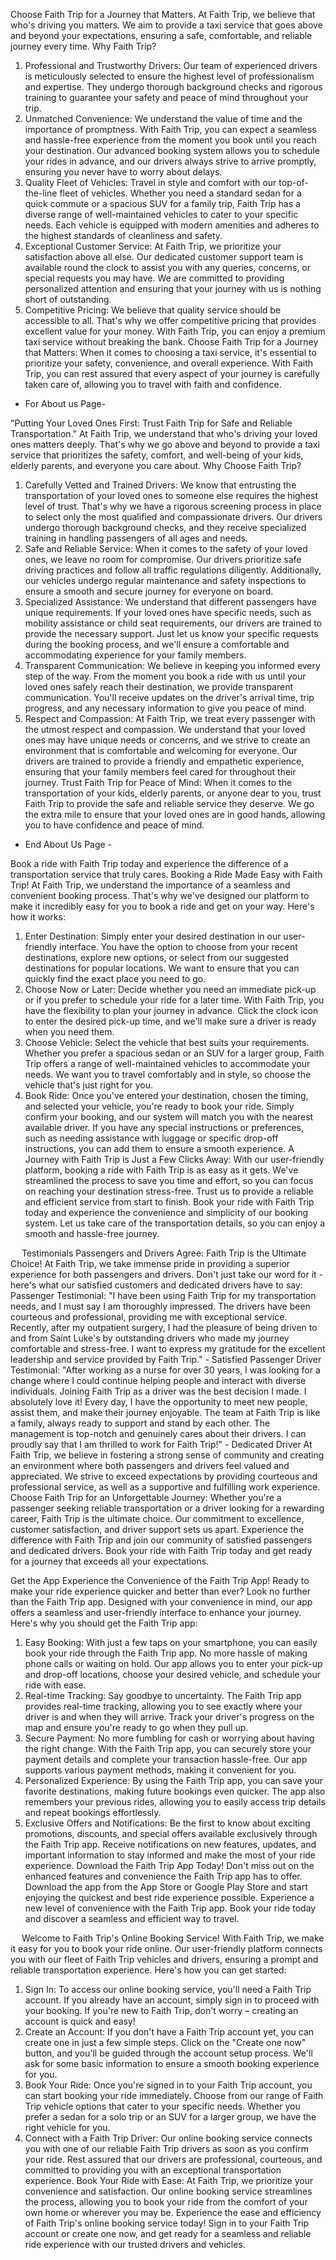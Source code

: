 Choose Faith Trip for a Journey that Matters.
At Faith Trip, we believe that who's driving you matters. We aim to provide a taxi service that goes above and beyond your expectations, ensuring a safe, comfortable, and reliable journey every time.
Why Faith Trip?
1.	Professional and Trustworthy Drivers:
Our team of experienced drivers is meticulously selected to ensure the highest level of professionalism and expertise. They undergo thorough background checks and rigorous training to guarantee your safety and peace of mind throughout your trip.
2.	Unmatched Convenience:
We understand the value of time and the importance of promptness. With Faith Trip, you can expect a seamless and hassle-free experience from the moment you book until you reach your destination. Our advanced booking system allows you to schedule your rides in advance, and our drivers always strive to arrive promptly, ensuring you never have to worry about delays.
3.	Quality Fleet of Vehicles:
Travel in style and comfort with our top-of-the-line fleet of vehicles. Whether you need a standard sedan for a quick commute or a spacious SUV for a family trip, Faith Trip has a diverse range of well-maintained vehicles to cater to your specific needs. Each vehicle is equipped with modern amenities and adheres to the highest standards of cleanliness and safety.
4.	Exceptional Customer Service:
At Faith Trip, we prioritize your satisfaction above all else. Our dedicated customer support team is available round the clock to assist you with any queries, concerns, or special requests you may have. We are committed to providing personalized attention and ensuring that your journey with us is nothing short of outstanding.
5.	Competitive Pricing:
We believe that quality service should be accessible to all. That's why we offer competitive pricing that provides excellent value for your money. With Faith Trip, you can enjoy a premium taxi service without breaking the bank.
Choose Faith Trip for a Journey that Matters:
When it comes to choosing a taxi service, it's essential to prioritize your safety, convenience, and overall experience. With Faith Trip, you can rest assured that every aspect of your journey is carefully taken care of, allowing you to travel with faith and confidence.


 
- For About us Page-
 
"Putting Your Loved Ones First: Trust Faith Trip for Safe and Reliable Transportation."
At Faith Trip, we understand that who's driving your loved ones matters deeply. That's why we go above and beyond to provide a taxi service that prioritizes the safety, comfort, and well-being of your kids, elderly parents, and everyone you care about.
Why Choose Faith Trip?
1.	Carefully Vetted and Trained Drivers:
We know that entrusting the transportation of your loved ones to someone else requires the highest level of trust. That's why we have a rigorous screening process in place to select only the most qualified and compassionate drivers. Our drivers undergo thorough background checks, and they receive specialized training in handling passengers of all ages and needs.
2.	Safe and Reliable Service:
When it comes to the safety of your loved ones, we leave no room for compromise. Our drivers prioritize safe driving practices and follow all traffic regulations diligently. Additionally, our vehicles undergo regular maintenance and safety inspections to ensure a smooth and secure journey for everyone on board.
3.	Specialized Assistance:
We understand that different passengers have unique requirements. If your loved ones have specific needs, such as mobility assistance or child seat requirements, our drivers are trained to provide the necessary support. Just let us know your specific requests during the booking process, and we'll ensure a comfortable and accommodating experience for your family members.
4.	Transparent Communication:
We believe in keeping you informed every step of the way. From the moment you book a ride with us until your loved ones safely reach their destination, we provide transparent communication. You'll receive updates on the driver's arrival time, trip progress, and any necessary information to give you peace of mind.
5.	Respect and Compassion:
At Faith Trip, we treat every passenger with the utmost respect and compassion. We understand that your loved ones may have unique needs or concerns, and we strive to create an environment that is comfortable and welcoming for everyone. Our drivers are trained to provide a friendly and empathetic experience, ensuring that your family members feel cared for throughout their journey.
Trust Faith Trip for Peace of Mind:
When it comes to the transportation of your kids, elderly parents, or anyone dear to you, trust Faith Trip to provide the safe and reliable service they deserve. We go the extra mile to ensure that your loved ones are in good hands, allowing you to have confidence and peace of mind.

- End About Us Page -


Book a ride with Faith Trip today and experience the difference of a transportation service that truly cares.
Booking a Ride Made Easy with Faith Trip!
At Faith Trip, we understand the importance of a seamless and convenient booking process. That's why we've designed our platform to make it incredibly easy for you to book a ride and get on your way. Here's how it works:
1.	Enter Destination:
Simply enter your desired destination in our user-friendly interface. You have the option to choose from your recent destinations, explore new options, or select from our suggested destinations for popular locations. We want to ensure that you can quickly find the exact place you need to go.
2.	Choose Now or Later:
Decide whether you need an immediate pick-up or if you prefer to schedule your ride for a later time. With Faith Trip, you have the flexibility to plan your journey in advance. Click the clock icon to enter the desired pick-up time, and we'll make sure a driver is ready when you need them.
3.	Choose Vehicle:
Select the vehicle that best suits your requirements. Whether you prefer a spacious sedan or an SUV for a larger group, Faith Trip offers a range of well-maintained vehicles to accommodate your needs. We want you to travel comfortably and in style, so choose the vehicle that's just right for you.
4.	Book Ride:
Once you've entered your destination, chosen the timing, and selected your vehicle, you're ready to book your ride. Simply confirm your booking, and our system will match you with the nearest available driver. If you have any special instructions or preferences, such as needing assistance with luggage or specific drop-off instructions, you can add them to ensure a smooth experience.
A Journey with Faith Trip is Just a Few Clicks Away:
With our user-friendly platform, booking a ride with Faith Trip is as easy as it gets. We've streamlined the process to save you time and effort, so you can focus on reaching your destination stress-free. Trust us to provide a reliable and efficient service from start to finish.
Book your ride with Faith Trip today and experience the convenience and simplicity of our booking system. Let us take care of the transportation details, so you can enjoy a smooth and hassle-free journey.


 
Testimonials 
Passengers and Drivers Agree: Faith Trip is the Ultimate Choice!
At Faith Trip, we take immense pride in providing a superior experience for both passengers and drivers. Don't just take our word for it - here's what our satisfied customers and dedicated drivers have to say:
Passenger Testimonial:
"I have been using Faith Trip for my transportation needs, and I must say I am thoroughly impressed. The drivers have been courteous and professional, providing me with exceptional service. Recently, after my outpatient surgery, I had the pleasure of being driven to and from Saint Luke's by outstanding drivers who made my journey comfortable and stress-free. I want to express my gratitude for the excellent leadership and service provided by Faith Trip." - Satisfied Passenger
Driver Testimonial:
"After working as a nurse for over 30 years, I was looking for a change where I could continue helping people and interact with diverse individuals. Joining Faith Trip as a driver was the best decision I made. I absolutely love it! Every day, I have the opportunity to meet new people, assist them, and make their journey enjoyable. The team at Faith Trip is like a family, always ready to support and stand by each other. The management is top-notch and genuinely cares about their drivers. I can proudly say that I am thrilled to work for Faith Trip!" - Dedicated Driver
At Faith Trip, we believe in fostering a strong sense of community and creating an environment where both passengers and drivers feel valued and appreciated. We strive to exceed expectations by providing courteous and professional service, as well as a supportive and fulfilling work experience.
Choose Faith Trip for an Unforgettable Journey:
Whether you're a passenger seeking reliable transportation or a driver looking for a rewarding career, Faith Trip is the ultimate choice. Our commitment to excellence, customer satisfaction, and driver support sets us apart. Experience the difference with Faith Trip and join our community of satisfied passengers and dedicated drivers.
Book your ride with Faith Trip today and get ready for a journey that exceeds all your expectations.




 
Get the App
Experience the Convenience of the Faith Trip App!
Ready to make your ride experience quicker and better than ever? Look no further than the Faith Trip app. Designed with your convenience in mind, our app offers a seamless and user-friendly interface to enhance your journey. Here's why you should get the Faith Trip app:
1.	Easy Booking:
With just a few taps on your smartphone, you can easily book your ride through the Faith Trip app. No more hassle of making phone calls or waiting on hold. Our app allows you to enter your pick-up and drop-off locations, choose your desired vehicle, and schedule your ride with ease.
2.	Real-time Tracking:
Say goodbye to uncertainty. The Faith Trip app provides real-time tracking, allowing you to see exactly where your driver is and when they will arrive. Track your driver's progress on the map and ensure you're ready to go when they pull up.
3.	Secure Payment:
No more fumbling for cash or worrying about having the right change. With the Faith Trip app, you can securely store your payment details and complete your transaction hassle-free. Our app supports various payment methods, making it convenient for you.
4.	Personalized Experience:
By using the Faith Trip app, you can save your favorite destinations, making future bookings even quicker. The app also remembers your previous rides, allowing you to easily access trip details and repeat bookings effortlessly.
5.	Exclusive Offers and Notifications:
Be the first to know about exciting promotions, discounts, and special offers available exclusively through the Faith Trip app. Receive notifications on new features, updates, and important information to stay informed and make the most of your ride experience.
Download the Faith Trip App Today!
Don't miss out on the enhanced features and convenience the Faith Trip app has to offer. Download the app from the App Store or Google Play Store and start enjoying the quickest and best ride experience possible.
Experience a new level of convenience with the Faith Trip app. Book your ride today and discover a seamless and efficient way to travel.


 
Welcome to Faith Trip's Online Booking Service!
With Faith Trip, we make it easy for you to book your ride online. Our user-friendly platform connects you with our fleet of Faith Trip vehicles and drivers, ensuring a prompt and reliable transportation experience. Here's how you can get started:
1.	Sign In:
To access our online booking service, you'll need a Faith Trip account. If you already have an account, simply sign in to proceed with your booking. If you're new to Faith Trip, don't worry – creating an account is quick and easy!
2.	Create an Account:
If you don't have a Faith Trip account yet, you can create one in just a few simple steps. Click on the "Create one now" button, and you'll be guided through the account setup process. We'll ask for some basic information to ensure a smooth booking experience for you.
3.	Book Your Ride:
Once you're signed in to your Faith Trip account, you can start booking your ride immediately. Choose from our range of Faith Trip vehicle options that cater to your specific needs. Whether you prefer a sedan for a solo trip or an SUV for a larger group, we have the right vehicle for you.
4.	Connect with a Faith Trip Driver:
Our online booking service connects you with one of our reliable Faith Trip drivers as soon as you confirm your ride. Rest assured that our drivers are professional, courteous, and committed to providing you with an exceptional transportation experience.
Book Your Ride with Ease:
At Faith Trip, we prioritize your convenience and satisfaction. Our online booking service streamlines the process, allowing you to book your ride from the comfort of your own home or wherever you may be. Experience the ease and efficiency of Faith Trip's online booking service today!
Sign in to your Faith Trip account or create one now, and get ready for a seamless and reliable ride experience with our trusted drivers and vehicles.

